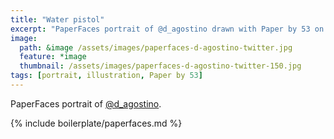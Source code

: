```yaml
---
title: "Water pistol"
excerpt: "PaperFaces portrait of @d_agostino drawn with Paper by 53 on an iPad."
image: 
  path: &image /assets/images/paperfaces-d-agostino-twitter.jpg 
  feature: *image
  thumbnail: /assets/images/paperfaces-d-agostino-twitter-150.jpg
tags: [portrait, illustration, Paper by 53]
---
```


PaperFaces portrait of [@d_agostino](http://twitter.com/d_agostino).

{% include boilerplate/paperfaces.md %}
